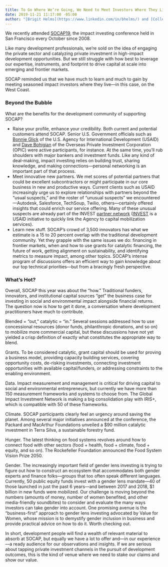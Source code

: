 ```yaml
---
title: To Go Where We’re Going, We Need to Meet Investors Where They Live
date: 2019-11-21 11:17:00 -05:00
author: "[Brigit Helms](https://www.linkedin.com/in/bhelms/) and [Colleen Green](https://www.dai.com/who-we-are/our-team/colleen-green)"
---
```


We recently attended [SOCAP19](https://socialcapitalmarkets.net/socap19/), the impact investing conference held in San Francisco every October since 2008. 

Like many development professionals, we’re sold on the idea of engaging the private sector and catalyzing private investment in high-impact development opportunities. But we still struggle with how best to leverage our expertise, instruments, and footprint to drive capital at scale into emerging and frontier markets. 

SOCAP reminded us that we have much to learn and much to gain by meeting seasoned impact investors where they live—in this case, on the West Coast.





### Beyond the Bubble
 
What are the benefits for the development community of supporting SOCAP?

* Raise your profile, enhance your credibility. Both current and potential customers attend SOCAP. Senior U.S. Government officials such as [Bonnie Glick](https://www.usaid.gov/who-we-are/organization/bonnie-glick) of the U.S. Agency for International Development (USAID) and [Dave Bohigian](https://www.opic.gov/who-we-are/people/david-bohigian) of the Overseas Private Investment Corporation (OPIC) were active participants, for instance. At the same time, you’ll rub shoulders with major bankers and investment funds. Like any kind of deal-making, impact investing relies on building trust, sharing knowledge, and making connections—personal networking is an important part of that process. 
* Meet innovative new partners. We met scores of potential partners that could be excellent subcontractors or might participate in our core business in new and productive ways. Current clients such as USAID increasingly urge us to explore relationships with partners beyond the “usual suspects,” and the roster of “unusual suspects” we encountered—Autodesk, Salesforce, TechSoup, Twilio, others—certainly offered insights that could enrich our service offering. Many of these unusual suspects are already part of the INVEST [partner network](https://www.usaid.gov/sites/default/files/documents/1865/INVEST_PartnerNetwork_5.pdf) ([INVEST](https://www.dai.com/our-work/projects/worldwide-the-invest-project) is a USAID initiative to quickly link the Agency to capital mobilization services).
* Learn new stuff. SOCAP’s crowd of 3,500 innovators has what we estimate is a 15 to 20 percent overlap with the traditional development community. Yet they grapple with the same issues we do: financing in frontier markets, when and how to use grants for catalytic financing, the future of work, getting alignment on sustainability, and identifying metrics to measure impact, among other topics. SOCAP’s intense program of discussions offers an efficient way to gain knowledge about our top technical priorities—but from a bracingly fresh perspective.

### What’s Hot?
 
Overall, SOCAP this year was about the “how.” Traditional funders, innovators, and institutional capital sources “get” the business case for investing in social and environmental impact alongside financial returns. The question now is how to get it done, a conversation where development practitioners have much to contribute.

Blended = “out,” catalytic = “in.” Several sessions addressed how to use concessional resources (donor funds, philanthropic donations, and so on) to mobilize more commercial capital, but these discussions have not yet yielded a crisp definition of exactly what constitutes the appropriate way to blend.

Grants. To be considered catalytic, grant capital should be used for proving a business model, providing capacity building services, covering opportunity costs, de-risking investments, connecting investment opportunities with available capital/funders, or addressing constraints to the enabling environment.

Data. Impact measurement and management is critical for driving capital to social and environmental entrepreneurs, but currently we have more than 150 measurement frameworks and systems to choose from. The Global Impact Investment Network is making a big consolidation play with IRIS+, which is compatible with 50 of these frameworks. 

Climate. SOCAP participants clearly feel an urgency around saving the planet. Among several major initiatives announced at the conference, the Packard and MacArthur Foundations unveiled a $90 million catalytic investment in Terra Silva, a sustainable forestry fund.

Hunger. The latest thinking on food systems revolves around how to connect food with other sectors (food + health, food + climate, food + equity, and so on). The Rockefeller Foundation announced the Food System Vision Prize 2050.

Gender. The increasingly important field of gender lens investing is trying to figure out how to construct an ecosystem that accommodates both gender experts and finance folks—groups that too often speak different languages. Currently, 50 public equity funds invest with a gender lens mandate—40 of those launched in just the past 6 years—and between 2017 and 2018, $1 billion in new funds were mobilized. Our challenge is moving beyond the numbers (amounts of money, number of women benefited, and other media-friendly soundbites) to consider and evaluate the many ways investors can take gender into account. One promising avenue is the “business-first” approach to gender lens investing advocated by Value for Women, whose mission is to demystify gender inclusion in business and provide practical advice on how to do it. Worth checking out. 

In short, development people will find a wealth of relevant material to absorb at SOCAP, but equally we have a lot to offer and—in our experience—a ready audience for our observations and insights. If we are serious about tapping private investment channels in the pursuit of development outcomes, this is the kind of venue where we need to stake our claims and show our value.
